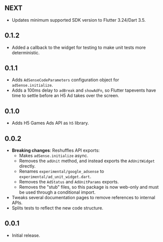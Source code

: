 ## NEXT

* Updates minimum supported SDK version to Flutter 3.24/Dart 3.5.

## 0.1.2

* Added a callback to the widget for testing to make unit tests more deterministic.

## 0.1.1

* Adds `AdSenseCodeParameters` configuration object for `adSense.initialize`.
* Adds a 100ms delay to `adBreak` and `showAdFn`, so Flutter tapevents have time
  to settle before an H5 Ad takes over the screen.

## 0.1.0

* Adds H5 Games Ads API as `h5` library.

## 0.0.2

* **Breaking changes**: Reshuffles API exports:
  * Makes `adSense.initialize` async.
  * Removes the `adUnit` method, and instead exports the `AdUnitWidget` directly.
  * Renames `experimental/google_adsense` to `experimental/ad_unit_widget.dart`.
  * Removes the `AdStatus` and `AdUnitParams` exports.
  * Removes the "stub" files, so this package is now web-only and must be used
    through a conditional import.
* Tweaks several documentation pages to remove references to internal APIs.
* Splits tests to reflect the new code structure.

## 0.0.1

* Initial release.

